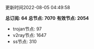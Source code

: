 更新时间2022-08-05 04:49:58

**总订阅: 64**
**总节点: 7070**
**有效节点: 2054**
- trojan节点: 97
- v2ray节点: 1647
- ss节点: 310
